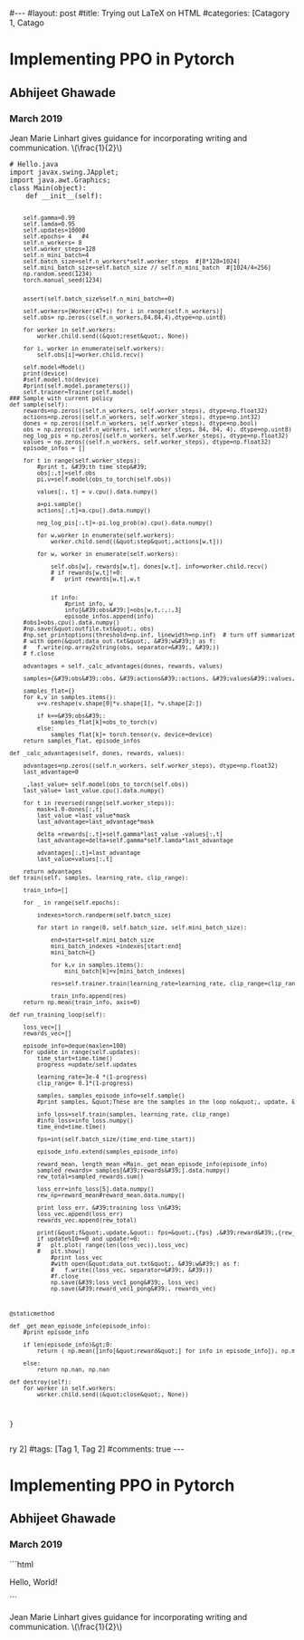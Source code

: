 

#--- 
#layout: post 
#title: Trying out LaTeX on HTML
#categories: [Catagory 1, Catago<!DOCTYPE html PUBLIC "-//W3C//DTD XHTML 1.0 Transitional//EN" "http://www.w3.org/TR/xhtml1/DTD/xhtml1-transitional.dtd">
<html xmlns="http://www.w3.org/1999/xhtml">
<head>
  <meta http-equiv="Content-Type" content="text/html; charset=utf-8" />
  <meta http-equiv="Content-Style-Type" content="text/css" />
  <meta name="generator" content="pandoc" />
  <meta name="author" content="Abhijeet Ghawade" />
  <title>Implementing PPO in Pytorch</title>
  <style type="text/css">code{white-space: pre;}</style>
  <script src="https://cdn.mathjax.org/mathjax/latest/MathJax.js?config=TeX-AMS-MML_HTMLorMML" type="text/javascript"></script>
</head>
<body>
<div id="header">
<h1 class="title">Implementing PPO in Pytorch</h1>
<h2 class="author">Abhijeet Ghawade</h2>
<h3 class="date">March 2019</h3>
</div>
<p>Jean Marie Linhart gives guidance for incorporating writing and communication. <span class="math inline">\(\frac{1}{2}\)</span></p>
<pre><code># Hello.java
import javax.swing.JApplet;
import java.awt.Graphics;
class Main(object):
    def __init__(self):

        self.gamma=0.99
        self.lamda=0.95
        self.updates=10000
        self.epochs= 4   #4
        self.n_workers= 8
        self.worker_steps=128
        self.n_mini_batch=4
        self.batch_size=self.n_workers*self.worker_steps  #[8*128=1024]
        self.mini_batch_size=self.batch_size // self.n_mini_batch  #[1024/4=256]
        np.random.seed(1234)
        torch.manual_seed(1234)


        assert(self.batch_size%self.n_mini_batch==0)

        self.workers=[Worker(47+i) for i in range(self.n_workers)]
        self.obs= np.zeros((self.n_workers,84,84,4),dtype=np.uint8)

        for worker in self.workers:
            worker.child.send((&quot;reset&quot;, None))

        for i, worker in enumerate(self.workers):
            self.obs[i]=worker.child.recv()

        self.model=Model()
        print(device)
        #self.model.to(device)
        #print(self.model.parameters())
        self.trainer=Trainer(self.model)
    ### Sample with current policy
    def sample(self):
        rewards=np.zeros((self.n_workers, self.worker_steps), dtype=np.float32)
        actions=np.zeros((self.n_workers, self.worker_steps), dtype=np.int32)
        dones = np.zeros((self.n_workers, self.worker_steps), dtype=np.bool)
        obs = np.zeros((self.n_workers, self.worker_steps, 84, 84, 4), dtype=np.uint8)
        neg_log_pis = np.zeros((self.n_workers, self.worker_steps), dtype=np.float32)
        values = np.zeros((self.n_workers, self.worker_steps), dtype=np.float32)
        episode_infos = []

        for t in range(self.worker_steps):
            #print t, &#39;th time step&#39;
            obs[:,t]=self.obs
            pi,v=self.model(obs_to_torch(self.obs))

            values[:, t] = v.cpu().data.numpy()
            
            a=pi.sample()
            actions[:,t]=a.cpu().data.numpy()
            
            neg_log_pis[:,t]=-pi.log_prob(a).cpu().data.numpy()

            for w,worker in enumerate(self.workers):
                worker.child.send((&quot;step&quot;,actions[w,t]))

            for w, worker in enumerate(self.workers):

                self.obs[w], rewards[w,t], dones[w,t], info=worker.child.recv()
                # if rewards[w,t]!=0:
                #   print rewards[w,t],w,t
                

                if info:
                    #print info, w
                    info[&#39;obs&#39;]=obs[w,t,:,:,3]
                    episode_infos.append(info)
        #obs1=obs.cpu().data.numpy()
        #np.save(&quot;outfile.txt&quot;, obs)
        #np.set_printoptions(threshold=np.inf, linewidth=np.inf)  # turn off summarization, line-wrapping
        # with open(&quot;data_out.txt&quot;, &#39;w&#39;) as f:
        #   f.write(np.array2string(obs, separator=&#39;, &#39;))
        # f.close

        advantages = self._calc_advantages(dones, rewards, values)

        samples={&#39;obs&#39;:obs, &#39;actions&#39;:actions, &#39;values&#39;:values, &#39;neg_log_pis&#39;:neg_log_pis, &#39;advantages&#39;:advantages, &#39;rewards&#39;:rewards}

        samples_flat={}
        for k,v in samples.items():
            v=v.reshape(v.shape[0]*v.shape[1], *v.shape[2:])

            if k==&#39;obs&#39;:
                samples_flat[k]=obs_to_torch(v)
            else:
                samples_flat[k]= torch.tensor(v, device=device)
        return samples_flat, episode_infos

    def _calc_advantages(self, dones, rewards, values):

        advantages=np.zeros((self.n_workers, self.worker_steps), dtype=np.float32)
        last_advantage=0

        _,last_value= self.model(obs_to_torch(self.obs))
        last_value= last_value.cpu().data.numpy()

        for t in reversed(range(self.worker_steps)):
            mask=1.0-dones[:,t]
            last_value =last_value*mask
            last_advantage=last_advantage*mask

            delta =rewards[:,t]+self.gamma*last_value -values[:,t]
            last_advantage=delta+self.gamma*self.lamda*last_advantage

            advantages[:,t]=last_advantage
            last_value=values[:,t]

        return advantages
    def train(self, samples, learning_rate, clip_range):

        train_info=[]

        for _ in range(self.epochs):

            indexes=torch.randperm(self.batch_size)

            for start in range(0, self.batch_size, self.mini_batch_size):

                end=start+self.mini_batch_size
                mini_batch_indexes =indexes[start:end]
                mini_batch={}

                for k,v in samples.items():
                    mini_batch[k]=v[mini_batch_indexes]

                res=self.trainer.train(learning_rate=learning_rate, clip_range=clip_range, samples=mini_batch)

                train_info.append(res)
        return np.mean(train_info, axis=0)

    def run_training_loop(self):

        loss_vec=[]
        rewards_vec=[]

        episode_info=deque(maxlen=100)
        for update in range(self.updates):
            time_start=time.time()
            progress =update/self.updates

            learning_rate=3e-4 *(1-progress)
            clip_range= 0.1*(1-progress)

            samples, samples_episode_info=self.sample()
            #print samples, &quot;These are the samples in the loop no&quot;, update, &#39;\n&#39;

            info_loss=self.train(samples, learning_rate, clip_range)
            #info_loss=info_loss.numpy()
            time_end=time.time()

            fps=int(self.batch_size/(time_end-time_start))

            episode_info.extend(samples_episode_info)
            
            reward_mean, length_mean =Main._get_mean_episode_info(episode_info)
            sampled_rewards= samples[&#39;rewards&#39;].data.numpy()
            rew_total=sampled_rewards.sum()

            loss_err=info_loss[5].data.numpy()
            rew_np=reward_mean#reward_mean.data.numpy()

            print loss_err, &#39;training loss \n&#39;
            loss_vec.append(loss_err)
            rewards_vec.append(rew_total)

            print(&quot;f&quot;,update,&quot;: fps=&quot;,{fps} ,&#39;reward&#39;,{rew_total},&#39; length&#39;,{length_mean}, info_loss)
            if update%10==0 and update!=0:
            #   plt.plot( range(len(loss_vec)),loss_vec)
            #   plt.show()
                #print loss_vec
                #with open(&quot;data_out.txt&quot;, &#39;w&#39;) as f:
                #   f.write((loss_vec, separator=&#39;, &#39;))
                #f.close
                np.save(&#39;loss_vec1_pong&#39;, loss_vec)
                np.save(&#39;reward_vec1_pong&#39;, rewards_vec)



    @staticmethod

    def _get_mean_episode_info(episode_info):
        #print episode_info

        if len(episode_info)&gt;0:
            return ( np.mean([info[&quot;reward&quot;] for info in episode_info]), np.mean([info[&quot;length&quot;] for info in episode_info]))

        else:
            return np.nan, np.nan

    def destroy(self):
        for worker in self.workers:
            worker.child.send((&quot;close&quot;, None))  


}</code></pre>
</body>
</html>
ry 2] 
#tags: [Tag 1, Tag 2] 
#comments: true 
---
<!DOCTYPE html PUBLIC "-//W3C//DTD XHTML 1.0 Transitional//EN" "http://www.w3.org/TR/xhtml1/DTD/xhtml1-transitional.dtd">
<html xmlns="http://www.w3.org/1999/xhtml">
<head>
  <meta http-equiv="Content-Type" content="text/html; charset=utf-8" />
  <meta http-equiv="Content-Style-Type" content="text/css" />
  <meta name="generator" content="pandoc" />
  <meta name="author" content="Abhijeet Ghawade" />
  <title>Implementing PPO in Pytorch</title>
  <style type="text/css">code{white-space: pre;}</style>
  <script src="https://cdn.mathjax.org/mathjax/latest/MathJax.js?config=TeX-AMS-MML_HTMLorMML" type="text/javascript"></script>
</head>
<body>
<div id="header">
<h1 class="title">Implementing PPO in Pytorch</h1>
<h2 class="author">Abhijeet Ghawade</h2>
<h3 class="date">March 2019</h3>
</div>
  ```html
<html>
  <head>
  </head>
  <body>
    <p>Hello, World!</p>
  </body>
</html>
```
<p>Jean Marie Linhart gives guidance for incorporating writing and communication. <span class="math inline">\(\frac{1}{2}\)</span></p>
</body>
</html>
